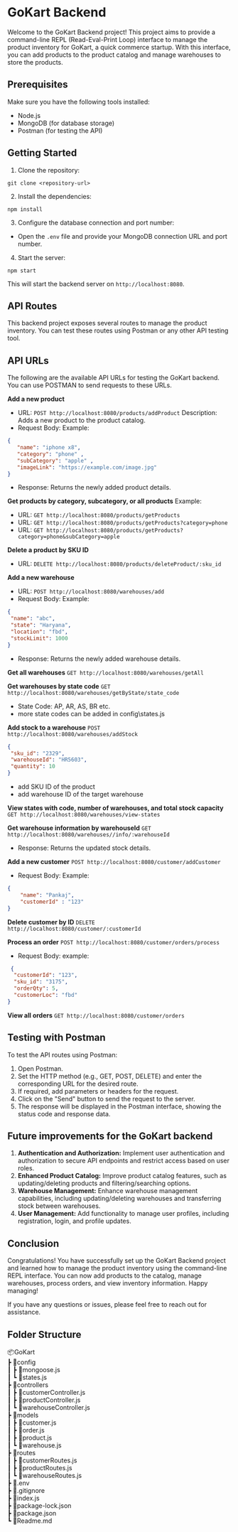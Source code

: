 # GoKart Backend

Welcome to the GoKart Backend project! This project aims to provide a command-line REPL (Read-Eval-Print Loop) interface to manage the product inventory for GoKart, a quick commerce startup. With this interface, you can add products to the product catalog and manage warehouses to store the products.

## Prerequisites

Make sure you have the following tools installed:

- Node.js
- MongoDB (for database storage)
- Postman (for testing the API)

## Getting Started

1. Clone the repository:
```
git clone <repository-url>
```

2. Install the dependencies:
```
npm install
```

3. Configure the database connection and port number:

- Open the `.env` file and provide your MongoDB connection URL and port number.

4. Start the server:
```
npm start
```
This will start the backend server on `http://localhost:8080`.

## API Routes
This backend project exposes several routes to manage the product inventory. You can test these routes using Postman or any other API testing tool.

## API URLs

The following are the available API URLs for testing the GoKart backend. You can use POSTMAN to send requests to these URLs.

**Add a new product**
- URL: `POST http://localhost:8080/products/addProduct`
Description: Adds a new product to the product catalog.
- Request Body:
Example:
 ```json
{
    "name": "iphone x8",
    "category": "phone" ,
    "subCategory": "apple" ,
    "imageLink": "https://example.com/image.jpg"
}
 ```
- Response: Returns the newly added product details.

**Get products by category, subcategory, or all products**
Example:
- URL: `GET http://localhost:8080/products/getProducts`
- URL: `GET http://localhost:8080/products/getProducts?category=phone`
- URL: `GET http://localhost:8080/products/getProducts?category=phone&subCategory=apple`

**Delete a product by SKU ID**
- URL: `DELETE http://localhost:8080/products/deleteProduct/:sku_id`


**Add a new warehouse**
- URL: `POST http://localhost:8080/warehouses/add`
- Request Body:
Example:
 ```json
 {
  "name": "abc",
  "state": "Haryana",
  "location": "fbd",
  "stockLimit": 1000
}
 ```
- Response: Returns the newly added warehouse details.

**Get all warehouses**
`GET http://localhost:8080/warehouses/getAll`

**Get warehouses by state code**
`GET http://localhost:8080/warehouses/getByState/state_code`
- State Code: AP, AR, AS, BR etc.
- more state codes can be added in config\states.js

**Add stock to a warehouse**
`POST http://localhost:8080/warehouses/addStock`
 ```json
{
  "sku_id": "2329",
  "warehouseId": "HR5603",
  "quantity": 10
}
```
- add SKU ID of the product
- add warehouse ID of the target warehouse

**View states with code, number of warehouses, and total stock capacity**
`GET http://localhost:8080/warehouses/view-states`

**Get warehouse information by warehouseId**
`GET http://localhost:8080/warehouses//info/:warehouseId`
- Response: Returns the updated stock details.


**Add a new customer**
`POST http://localhost:8080/customer/addCustomer`
- Request Body:
Example:
```json
{
    "name": "Pankaj",
    "customerId" : "123"
}
```

**Delete customer by ID**
`DELETE http://localhost:8080/customer/:customerId`

**Process an order**
`POST http://localhost:8080/customer/orders/process`
- Request Body:
example:
``` json
 {
  "customerId": "123",
  "sku_id": "3175",
  "orderQty": 5,
  "customerLoc": "fbd"
}
```

**View all orders**
`GET http://localhost:8080/customer/orders`

## Testing with Postman
To test the API routes using Postman:
1. Open Postman.
2. Set the HTTP method (e.g., GET, POST, DELETE) and enter the corresponding URL  for the desired route.
3. If required, add parameters or headers for the request.
4. Click on the "Send" button to send the request to the server.
5. The response will be displayed in the Postman interface, showing the status code and response data.

## Future improvements for the GoKart backend
1. **Authentication and Authorization:** 
Implement user authentication and authorization to secure API endpoints and restrict access based on user roles.
2. **Enhanced Product Catalog:**
Improve product catalog features, such as updating/deleting products and filtering/searching options.
3. **Warehouse Management:**
 Enhance warehouse management capabilities, including updating/deleting warehouses and transferring stock between warehouses.
4. **User Management:**
 Add functionality to manage user profiles, including registration, login, and profile updates.

## Conclusion
Congratulations! You have successfully set up the GoKart Backend project and learned how to manage the product inventory using the command-line REPL interface. You can now add products to the catalog, manage warehouses, process orders, and view inventory information. Happy managing!

If you have any questions or issues, please feel free to reach out for assistance.

## Folder Structure
📦GoKart</br>
 ┣ 📂config</br>
 ┃ ┣ 📜mongoose.js</br>
 ┃ ┗ 📜states.js</br>
 ┣ 📂controllers</br>
 ┃ ┣ 📜customerController.js</br>
 ┃ ┣ 📜productController.js</br>
 ┃ ┗ 📜warehouseController.js</br>
 ┣ 📂models</br>
 ┃ ┣ 📜customer.js</br>
 ┃ ┣ 📜order.js</br>
 ┃ ┣ 📜product.js</br>
 ┃ ┗ 📜warehouse.js</br>
 ┣ 📂routes</br>
 ┃ ┣ 📜customerRoutes.js</br>
 ┃ ┣ 📜productRoutes.js</br>
 ┃ ┗ 📜warehouseRoutes.js</br>
 ┣ 📜.env</br>
 ┣ 📜.gitignore</br>
 ┣ 📜index.js</br>
 ┣ 📜package-lock.json</br>
 ┣ 📜package.json</br>
 ┗ 📜Readme.md</br>
